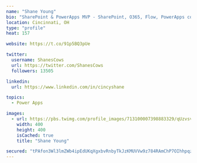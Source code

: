 ```yaml
---
name: "Shane Young"
bio: "SharePoint & PowerApps MVP - SharePoint, O365, Flow, PowerApps consulting? @PowerApps911 | Pure Snark? You found it."
location: Cincinnati, OH
type: "profile"
heat: 157

website: https://t.co/91p5BQ3pUe

twitter:
  username: ShanesCows
  url: https://twitter.com/ShanesCows
  followers: 13505

linkedin:
  url: https://www.linkedin.com/in/cincyshane

topics:
  - Power Apps

images:
  - url: https://pbs.twimg.com/profile_images/713100007398883329/qUzvsvQ3_400x400.jpg
    width: 400
    height: 400
    isCached: true
    title: "Shane Young"

secured: "tPAfon3Wl3lmZWb4ipEdUKqXgxbvRnbyTkJzKMUVVw9z784RAmChP7OIhhpqzA006czsMc6poPonVIkP7lPyl3YvJ7SsXhbb1XKvd8Gb2El8F4k0efhztjZD2zRKyKsK8lGYpYQmxhiGX0W7aRuRLrJY9Ti894gIr4PKO7vGXaavfzKcuhROFvBTKAekJzrmCMe3WqyPtzgwKRoj4LjvEz4OMvDUK0Reb0TWNRixy02P6PmEeVd02zZ2kQVwer6ZBlxiy9NFm9zqXaMbdoLYyCrxiT0Bpsmi4w6OffjbsFSjNMD+9qRuSk6ln+z0uMR6iosxiLP1QdW0WpLwqkMazl27fqgDEv5TRZ7pkAPdHRc7ApHa8UwYF7yW7UniA/yJxrKNtSjcBxIgJlsDoUQItYhPOqf0Ijujax+AfrYJXI4=;5EZUoPbJmyUFSg3PdauZDw=="
---
```


